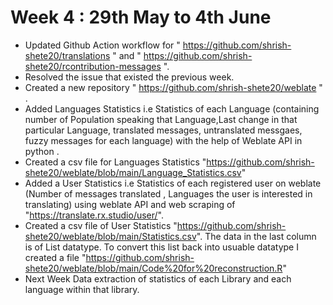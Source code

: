 # Week 4 : 29th May to 4th June
- Updated Github Action workflow for " https://github.com/shrish-shete20/translations " and " https://github.com/shrish-shete20/rcontribution-messages ".
- Resolved the issue that existed the previous week.
- Created a new repository  " https://github.com/shrish-shete20/weblate " .
- Added Languages Statistics i.e Statistics of each Language (containing number of Population speaking that Language,Last change in that particular Language, translated messages, untranslated messgaes, fuzzy messages for each language)  with the help of Weblate API in python .
- Created a csv file for Languages Statistics "https://github.com/shrish-shete20/weblate/blob/main/Language_Statistics.csv"
- Added a User Statistics i.e Statistics of each registered user on weblate (Number of messages translated , Languages the user is interested in translating) using weblate API and web scraping of "https://translate.rx.studio/user/".
- Created a csv file of User Statistics "https://github.com/shrish-shete20/weblate/blob/main/Statistics.csv". The data in the last column is of List datatype. To convert this list back into usuable datatype I created a file "https://github.com/shrish-shete20/weblate/blob/main/Code%20for%20reconstruction.R" 
- Next Week Data extraction of statistics of each Library and each language within that library.